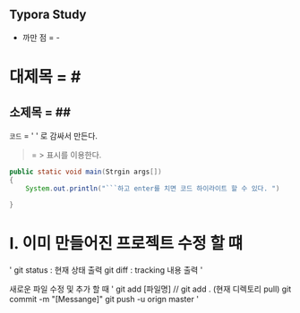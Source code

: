 ## Typora Study

- 까만 점 = -



# 대제목 = # #

## 소제목 = ##	 ##

`코드` = '       ' 로 감싸서 만든다. 

>
>
>= > 표시를 이용한다. 



```java
public static void main(Strgin args[])
{
    System.out.println("```하고 enter를 치면 코드 하이라이트 할 수 있다. ")
    
}
```



# I. 이미 만들어진 프로젝트 수정 할 떄 

'
git status : 현재 상태 출력
git diff : tracking 내용 출력
'

새로운 파일 수정 및 추가 할 때
'
git add [파일명] // git add . (현재 디렉토리 pull)
git commit -m "[Messange]"
git push -u orign master
'
